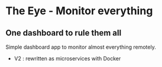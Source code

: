 # The Eye - Monitor everything
## One dashboard to rule them all

Simple dashboard app to monitor almost everything remotely.

- V2 : rewritten as microservices with Docker

